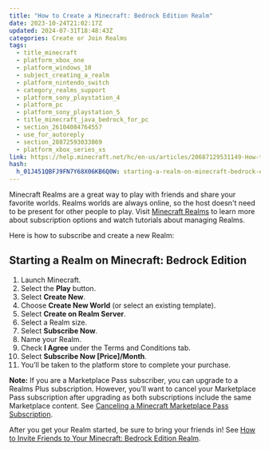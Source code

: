 ```yaml
---
title: "How to Create a Minecraft: Bedrock Edition Realm"
date: 2023-10-24T21:02:17Z
updated: 2024-07-31T18:48:43Z
categories: Create or Join Realms
tags:
  - title_minecraft
  - platform_xbox_one
  - platform_windows_10
  - subject_creating_a_realm
  - platform_nintendo_switch
  - category_realms_support
  - platform_sony_playstation_4
  - platform_pc
  - platform_sony_playstation_5
  - title_minecraft_java_bedrock_for_pc
  - section_26104084764557
  - use_for_autoreply
  - section_28872593033869
  - platform_xbox_series_xs
link: https://help.minecraft.net/hc/en-us/articles/20687129531149-How-to-Create-a-Minecraft-Bedrock-Edition-Realm
hash:
  h_01J451QBFJ9FN7Y68X06KB6Q0W: starting-a-realm-on-minecraft-bedrock-edition
---
```


Minecraft Realms are a great way to play with friends and share your favorite worlds. Realms worlds are always online, so the host doesn't need to be present for other people to play. Visit [Minecraft Realms](https://www.minecraft.net/en-us/realms) to learn more about subscription options and watch tutorials about managing Realms.

Here is how to subscribe and create a new Realm:

## Starting a Realm on Minecraft: Bedrock Edition

1.  Launch Minecraft.
2.  Select the **Play** button.
3.  Select **Create New**.
4.  Choose **Create New World** (or select an existing template).
5.  Select **Create on Realm Server**.
6.  Select a Realm size.
7.  Select **Subscribe Now**.
8.  Name your Realm.
9.  Check **I Agree** under the Terms and Conditions tab.
10. Select **Subscribe Now \[Price\]/Month**.
11. You’ll be taken to the platform store to complete your purchase.

**Note:** If you are a Marketplace Pass subscriber, you can upgrade to a Realms Plus subscription. However, you’ll want to cancel your Marketplace Pass subscription after upgrading as both subscriptions include the same Marketplace content. See [Canceling a Minecraft Marketplace Pass Subscription](../Marketplace-Pass/Canceling-a-Minecraft-Marketplace-Pass-Subscription.md).

After you get your Realm started, be sure to bring your friends in! See [How to Invite Friends to Your Minecraft: Bedrock Edition Realm](./How-to-Invite-Friends-to-Your-Minecraft-Bedrock-Edition-Realm.md).
